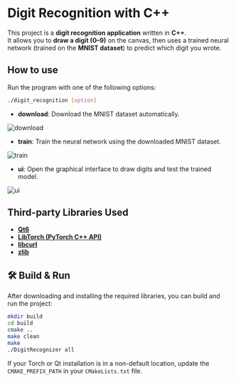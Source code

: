 # Digit Recognition with C++

This project is a **digit recognition application** written in **C++**.  
It allows you to **draw a digit (0–9)** on the canvas, then uses a trained neural network (trained on the **MNIST dataset**) to predict which digit you wrote.

## How to use
Run the program with one of the following options:

```bash
./digit_recognition [option]
````


* **download**:
  Download the MNIST dataset automatically.

![download](images/1.png?raw=true)

* **train**:
  Train the neural network using the downloaded MNIST dataset.

![train](images/2.png?raw=true)


* **ui**:
  Open the graphical interface to draw digits and test the trained model.
  
![ui](images/3.gif?raw=true)


## Third-party Libraries Used
- **[Qt6](https://www.qt.io/)**
- **[LibTorch (PyTorch C++ API)](https://pytorch.org/cppdocs/)**
- **[libcurl](https://curl.se/libcurl/)**
- **[zlib](https://zlib.net/)**  


## 🛠 Build & Run
After downloading and installing the required libraries, you can build and run the project:
```bash
mkdir build
cd build
cmake ..
make clean
make
./DigitRecognizer all
```

If your Torch or Qt installation is in a non-default location, update the `CMAKE_PREFIX_PATH` in your `CMakeLists.txt` file.
